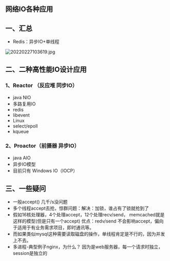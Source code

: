 ## 网络IO各种应用

## 一、汇总

- Redis：异步IO+单线程

![20220227103619.jpg](https://pic.imgdb.cn/item/621ae3da2ab3f51d91ec811e.jpg)

## 二、二种高性能IO设计应用

### 1、Reactor （反应堆 同步IO）

- java NIO　　
- 多路复用IO　　
- redis 
- libevent 
- Linux
-  select/epoll
- kqueue

### 2、Proactor（前摄器 异步IO）

- java AIO　　
- 异步IO模型　　
- 目前只有 Windows IO（IOCP）

## 三、一些疑问

- 一般accept() 几千/s没问题
- 多个线程accept去抢，惊群问题：解决：加锁，谁占有了锁就抢到了
- 假如16核处理器，4个处理accept，12个处理recv/send， memcached就是这样的模型(但是只有一个accept)
  优点：redv/send 不会影响accept，偏向于适用于有业务需求项目，即时通讯等。
- 而如果类似mysql这种需要读取磁盘的操作，单线程肯定是不行的，因为并发上不去。
- 多进程-典型例子nginx，为什么？
  因为是web服务器，每一个请求时独立，session是独立的
